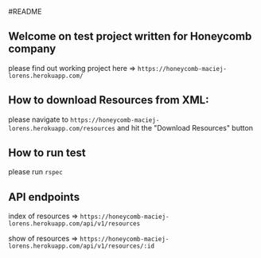 #README

## Welcome on test project written for Honeycomb company

please find out working project here => `https://honeycomb-maciej-lorens.herokuapp.com/`

## How to download Resources from XML:

please navigate to `https://honeycomb-maciej-lorens.herokuapp.com/resources` and hit the "Download Resources" button

## How to run test

please run `rspec`

## API endpoints

index of resources => `https://honeycomb-maciej-lorens.herokuapp.com/api/v1/resources`

show of resources => `https://honeycomb-maciej-lorens.herokuapp.com/api/v1/resources/:id`
